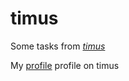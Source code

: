 # timus
Some tasks from [*timus*](https://acm.timus.ru/)

My [profile](https://acm.timus.ru/author.aspx?id=334141) profile on timus
